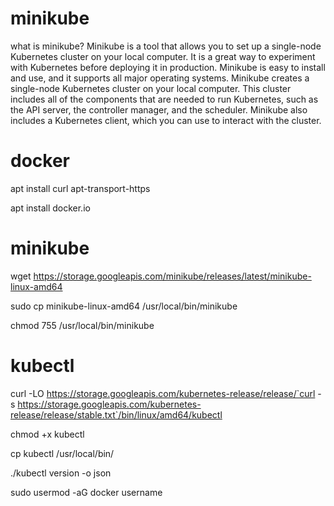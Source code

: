 # minikube
what is minikube?
Minikube is a tool that allows you to set up a single-node Kubernetes cluster on your local computer. It is a great way to experiment with Kubernetes before deploying it in production. Minikube is easy to install and use, and it supports all major operating systems.
Minikube creates a single-node Kubernetes cluster on your local computer. This cluster includes all of the components that are needed to run Kubernetes, such as the API server, the controller manager, and the scheduler. Minikube also includes a Kubernetes client, which you can use to interact with the cluster.
# docker
apt install curl apt-transport-https

apt install docker.io
# minikube
wget https://storage.googleapis.com/minikube/releases/latest/minikube-linux-amd64

sudo cp minikube-linux-amd64 /usr/local/bin/minikube

chmod 755 /usr/local/bin/minikube
# kubectl
curl -LO https://storage.googleapis.com/kubernetes-release/release/`curl -s https://storage.googleapis.com/kubernetes-release/release/stable.txt`/bin/linux/amd64/kubectl

chmod +x kubectl

cp kubectl /usr/local/bin/

./kubectl version -o json

sudo usermod -aG docker username 
